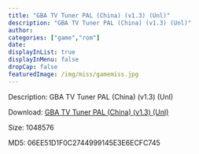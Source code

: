 ```yaml
---
title: "GBA TV Tuner PAL (China) (v1.3) (Unl)"
description: "GBA TV Tuner PAL (China) (v1.3) (Unl)"
author: 
categories: ["game","rom"]
date: 
displayInList: true
displayInMenu: false
dropCap: false
featuredImage: /img/miss/gamemiss.jpg
---
```


Description: GBA TV Tuner PAL (China) (v1.3) (Unl)

Download: <a style="text-decoration:underline;" href="https://mega.nz/#!ibA00SgQ!16h6fMyh6x-B-IhDj8ErrNEwsRF4xoDLWbDSp5gQc-U" target = "_blank" rel = "nofollow" > GBA TV Tuner PAL (China) (v1.3) (Unl)</a>

Size: 1048576

MD5: 06EE51D1F0C2744999145E3E6ECFC745

